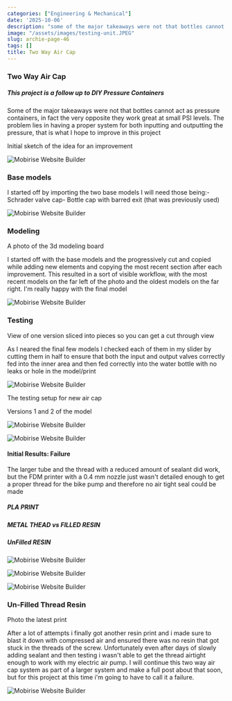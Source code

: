 ```yaml
---
categories: ["Engineering & Mechanical"]
date: '2025-10-06'
description: "some of the major takeaways were not that bottles cannot act as pressure"
image: "/assets/images/testing-unit.JPEG"
slug: archie-page-46
tags: []
title: Two Way Air Cap
---
```



### Two Way Air Cap




##### This project is a follow up to DIY Pressure Containers


Some of the major takeaways were not that bottles cannot act as pressure containers, in fact the very opposite they work great at small PSI levels. The problem lies in having a proper system for both inputting and outputting the pressure, that is what I hope to improve in this project




Initial sketch of the idea for an improvement


![Mobirise Website Builder](/assets/images/scan0413.JPEG)




### Base models


I started off by importing the two base models I will need those being:- Schrader valve cap- Bottle cap with barred exit (that was previously used)


![Mobirise Website Builder](/assets/images/base-cap.jpg)




### Modeling


A photo of the 3d modeling board


I started off with the base models and the progressively cut and copied while adding new elements and copying the most recent section after each improvement. This resulted in a sort of visible workflow, with the most recent models on the far left of the photo and the oldest models on the far right. I'm really happy with the final model


![Mobirise Website Builder](/assets/images/workflow.jpg)




### Testing


View of one version sliced into pieces so you can get a cut through view


As I neared the final few models I checked each of them in my slider by cutting them in half to ensure that both the input and output valves correctly fed into the inner area and then fed correctly into the water bottle with no leaks or hole in the model/print


![Mobirise Website Builder](/assets/images/inside-cut.jpg)




The testing setup for new air cap


Versions 1 and 2 of the model


![Mobirise Website Builder](/assets/images/testing-unit.jpg)


![Mobirise Website Builder](/assets/images/img-826.JPEG)




#### Initial Results: Failure


The larger tube and the thread with a reduced amount of sealant did work, but the FDM printer with a 0.4 mm nozzle just wasn't detailed enough to get a proper thread for the bike pump and therefore no air tight seal could be made




##### PLA PRINT


##### METAL THEAD vs FILLED RESIN


##### UnFilled RESIN


![Mobirise Website Builder](/assets/images/pict0009-1.jpg)


![Mobirise Website Builder](/assets/images/pict0005-1.jpg)


![Mobirise Website Builder](/assets/images/pict0012.jpg)




### Un-Filled Thread Resin


Photo the latest print


After a lot of attempts i finally got another resin print and i made sure to blast it down with compressed air and ensured there was no resin that got stuck in the threads of the screw. Unfortunately even after days of slowly adding sealant and then testing i wasn't able to get the thread airtight enough to work with my electric air pump. I will continue this two way air cap system as part of a larger system and make a full post about that soon, but for this project at this time i'm going to have to call it a failure.


![Mobirise Website Builder](/assets/images/img-1563.jpg)


